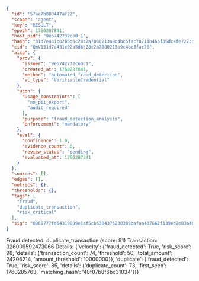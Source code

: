 ```json
{
  "id": "57ae7b000447af22",
  "scope": "agent",
  "key": "RESULT",
  "epoch": 1760287841,
  "host_pid": "9e6742732c60:1",
  "hash": "31d7e431c02b5d6c28c2a7080213a9c4bc5fac78711b465f35dc4fe727cd52a3",
  "cid": "QmV131d7e431c02b5d6c28c2a7080213a9c4bc5fac78",
  "aicp": {
    "prov": {
      "issuer": "9e6742732c60:1",
      "created_at": 1760287841,
      "method": "automated_fraud_detection",
      "vc_type": "VerifiableCredential"
    },
    "ucon": {
      "usage_constraints": [
        "no_pii_export",
        "audit_required"
      ],
      "purpose": "fraud_detection_analysis",
      "enforcement": "mandatory"
    },
    "eval": {
      "confidence": 1.0,
      "evidence_count": 0,
      "review_status": "pending",
      "evaluated_at": 1760287841
    }
  },
  "sources": [],
  "edges": [],
  "metrics": {},
  "thresholds": {},
  "tags": [
    "fraud",
    "duplicate_transaction",
    "risk_critical"
  ],
  "sig": "0969777fd64319009e1af5cb6304376230309bafaa437662f139ed2e83a40a7e"
}
```

Fraud detected: duplicate_transaction (score: 91)
Transaction: 026009592473066
Details: {'velocity': {'fraud_detected': True, 'risk_score': 98, 'details': {'transaction_count': 74, 'threshold': 50, 'total_amount': 24206214, 'amount_threshold': 10000000}}, 'duplicate': {'fraud_detected': True, 'risk_score': 85, 'details': {'duplicate_count': 73, 'first_seen': 1760285763, 'matching_hash': '48f07b8f6bc31034'}}}